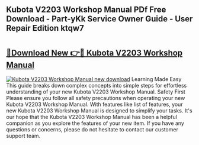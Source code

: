 ## Kubota V2203 Workshop Manual PDf Free Download - Part-yKk Service Owner Guide - User Repair Edition ktqw7

# <h2><a href="http://bc91783.oget.top/?id=Kubota+V2203+Workshop+Manual">🔗Download New 👉🔴 Kubota V2203 Workshop Manual</a></h2>

[![Kubota V2203 Workshop Manual new download](https://i.imgur.com/5g1atiW.png)](http://bc91783.oget.top/?id=Kubota+V2203+Workshop+Manual)
Learning Made Easy This guide breaks down complex concepts into simple steps for effortless understanding of your new Kubota V2203 Workshop Manual. Safety First Please ensure you follow all safety precautions when operating your new Kubota V2203 Workshop Manual. With features like list of features, your new Kubota V2203 Workshop Manual is designed to simplify your tasks. It's our hope that the Kubota V2203 Workshop Manual has been a helpful companion as you explore the features of your new item. If you have any questions or concerns, please do not hesitate to contact our customer support team.
